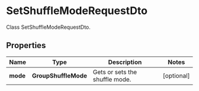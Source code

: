 

# SetShuffleModeRequestDto

Class SetShuffleModeRequestDto.

## Properties

| Name | Type | Description | Notes |
|------------ | ------------- | ------------- | -------------|
|**mode** | **GroupShuffleMode** | Gets or sets the shuffle mode. |  [optional] |



